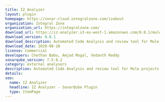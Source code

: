 ```yaml
---
title: IZ Analyzer
layout: plugin
homepage: https://sonar-cloud.integralzone.com/izabout
organization: Integral Zone
organization_url: https://integralzone.com/
download_url: https://iz-analyzer.s3-eu-west-1.amazonaws.com/0.0.1/mule-sonar-qube-plugin-0.0.1.jar
download_version: 0.0.1
download_description: Automated Code Analysis and review tool for Mule projects and RAML/OAS APIs
download_date: 2020-08-10
license: Commercial
developers: Chethan Babu, Amjad Mogal, Vedanth Reddy
sonarqube_version: 7.5-8.2
category: external analysers
description: Automated Code Analysis and review tool for Mule projects. We provide a free trial version and you can use it for a while with all the features of the purchased product but it will run out at the end of the trial
details: 
seo: 
  name: IZ Analyzer
  headline: IZ Analyzer - SonarQube Plugin
  type: ItemPage
---
```

